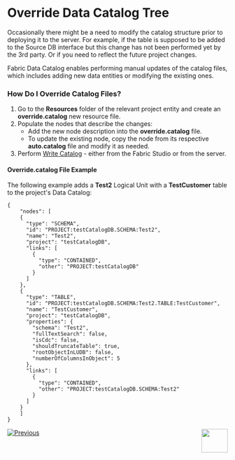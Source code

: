 # Override Data Catalog Tree

Occasionally there might be a need to modify the catalog structure prior to deploying it to the server. For example, if the table is supposed to be added to the Source DB interface but this change has not been performed yet by the 3rd party. Or if you need to reflect the future project changes.

Fabric Data Catalog enables performing manual updates of the catalog files, which includes adding new data entities or modifying the existing ones.

### How Do I Override Catalog Files?

1. Go to the **Resources** folder of the relevant project entity and create an **override.catalog** new resource file. 
2. Populate the nodes that describe the changes:
   * Add the new node description into the **override.catalog** file.
   * To update the existing node, copy the node from its respective **auto.catalog** file and modify it as needed.
3. Perform [Write Catalog]() - either from the Fabric Studio or from the server.

#### Override.catalog File Example

The following example adds a **Test2** Logical Unit with a **TestCustomer** table to the project's Data Catalog:

~~~
{
	"nodes": [
    {
      "type": "SCHEMA",
      "id": "PROJECT:testCatalogDB.SCHEMA:Test2",
      "name": "Test2",
      "project": "testCatalogDB",
      "links": [
        {
          "type": "CONTAINED",
          "other": "PROJECT:testCatalogDB"
		}
      ]
    },
    {
      "type": "TABLE",
      "id": "PROJECT:testCatalogDB.SCHEMA:Test2.TABLE:TestCustomer",
      "name": "TestCustomer",
      "project": "testCatalogDB",
      "properties": {
        "schema": "Test2",
        "fullTextSearch": false,
        "isCdc": false,
        "shouldTruncateTable": true,
        "rootObjectInLUDB": false,
        "numberOfColumnsInObject": 5
      },
      "links": [
        {
          "type": "CONTAINED",
          "other": "PROJECT:testCatalogDB.SCHEMA:Test2"
        }
      ]
    }
	]
}
~~~



[![Previous](/articles/images/Previous.png)](04_catalog_command.md)[<img align="right" width="60" height="54" src="/articles/images/Next.png">](06_data_catalog_setup.md) 
